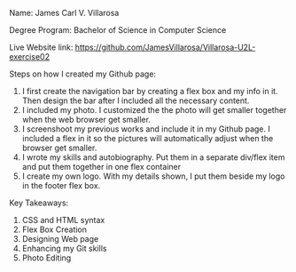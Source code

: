 Name: James Carl V. Villarosa

Degree Program: Bachelor of Science in Computer Science

Live Website link: https://github.com/JamesVillarosa/Villarosa-U2L-exercise02

Steps on how I created my Github page:
1. I first create the navigation bar by creating a flex box and my info in it. Then design the bar after I included all the necessary content.
2. I included my photo. I customized the the photo will get smaller together when the web browser get smaller.
3. I screenshoot my previous works and include it in my Github page. I included a flex in it so the pictures will automatically adjust when the browser get smaller.
4. I wrote my skills and autobiography. Put them in a separate div/flex item and put them together in one flex container
5. I create my own logo. With my details shown, I put them beside my logo in the footer flex box.

Key Takeaways:
1. CSS and HTML syntax
2. Flex Box Creation
3. Designing Web page
4. Enhancing my Git skills
5. Photo Editing
